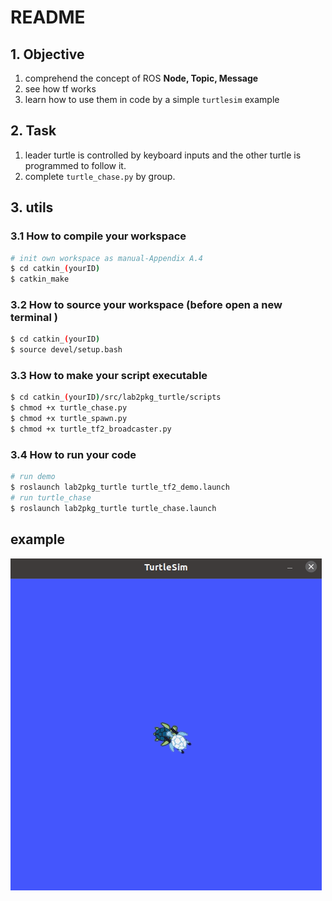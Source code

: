 # README

## 1. Objective

1. comprehend the concept of ROS **Node, Topic, Message**
2. see how tf works
3. learn how to use them in code by a simple `turtlesim` example

## 2. Task 

1. leader turtle is controlled by keyboard inputs and the other turtle is programmed to follow it.
2. complete `turtle_chase.py` by group.

## 3. utils

### 3.1 How to compile your workspace

```bash
# init own workspace as manual-Appendix A.4
$ cd catkin_(yourID)
$ catkin_make
```

### 3.2 How to source your workspace (before open a new terminal )

```bash
$ cd catkin_(yourID)
$ source devel/setup.bash
```

### 3.3 How to make your script executable

```bash
$ cd catkin_(yourID)/src/lab2pkg_turtle/scripts 
$ chmod +x turtle_chase.py
$ chmod +x turtle_spawn.py
$ chmod +x turtle_tf2_broadcaster.py
```

### 3.4 How to run your code

```bash
# run demo
$ roslaunch lab2pkg_turtle turtle_tf2_demo.launch
# run turtle_chase
$ roslaunch lab2pkg_turtle turtle_chase.launch
```

## example

![](../../image/lab2_example.gif)
